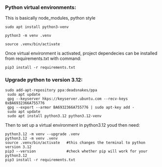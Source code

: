 ### Python virtual environments:

This is basically node_modules, python style

`sudo apt install python3-venv`

`python3 -m venv .venv`

`source .venv/bin/activate`

Once virtual environment is activated, project dependecies can be installed from requirements.txt with command:

`pip3 install -r requirements.txt`

### Upgrade python to version 3.12:

```
sudo add-apt-repository ppa:deadsnakes/ppa
 sudo apt update
 gpg --keyserver hkps://keyserver.ubuntu.com --recv-keys 0xBA6932366A755776
 gpg --export --armor BA6932366A755776 | sudo apt-key add -
 sudo apt update
 sudo apt install python3.12 python3.12-venv
```

Then to set up a virtual environment in python3.12 youd then need:
```
python3.12 -m venv --upgrade .venv 
python3.12 -m venv .venv
source .venv/bin/activate   #this changes the terminal to python version 3.12
pip3 --version              #check whether pip will work for your python3.12
pip3 install -r requirements.txt
```
